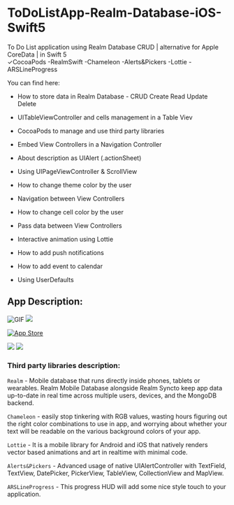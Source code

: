 # ToDoListApp-Realm-Database-iOS-Swift5
To Do List application using Realm Database CRUD | alternative for Apple CoreData | in Swift 5 <br>
✓CocoaPods -RealmSwift -Chameleon -Alerts&Pickers -Lottie -ARSLineProgress <br>

You can find here:

* How to store data in Realm Database - CRUD Create Read Update Delete
* UITableViewController and cells management in a Table Viev

* CocoaPods to manage and use third party libraries
* Embed View Controllers in a Navigation Controller
* About description as UIAlert (.actionSheet)
* Using UIPageViewController & ScrollView
* How to change theme color by the user
* Navigation between View Controllers
* How to change cell color by the user
* Pass data between View Controllers
* Interactive animation using Lottie
* How to add push notifications
* How to add event to calendar
* Using UserDefaults

## App Description:

![GIF](https://s8.gifyu.com/images/Hnet-image-2ce4bdc16cbb8dda8.gif) <img src="https://i.postimg.cc/nzmXVc4s/Zrzut-ekranu-2020-11-18-o-02-28-54.png">


<a target="_blank" href="https://itunes.apple.com/WebObjects/MZStore.woa/wa/viewSoftware?id=1540455726"><img src="https://i.postimg.cc/fbcrXYfD/Zrzut-ekranu-2020-11-18-o-02-32-14.png" alt="App Store" /></a>

<img src="https://i.postimg.cc/85TnH1V7/Zrzut-ekranu-2020-11-18-o-02-29-31.png">
<img src="https://i.postimg.cc/tgQcYBPB/Zrzut-ekranu-2020-11-18-o-02-30-35.png">



### Third party libraries description:


`Realm` - Mobile database that runs directly inside phones, tablets or wearables. Realm Mobile Database alongside 
Realm Syncto keep app data up-to-date in real time across multiple users, devices, and the MongoDB backend.

`Chameleon` - easily stop tinkering with RGB values, wasting hours figuring out the right color combinations 
to use in app, and worrying about whether your text will be readable on the various background colors of your app.

`Lottie` - It is a mobile library for Android and iOS that natively renders vector based animations and art in realtime with minimal code.

`Alerts&Pickers` - Advanced usage of native UIAlertController with TextField, TextView, DatePicker, PickerView, TableView, CollectionView and MapView. 

`ARSLineProgress` - This progress HUD will add some nice style touch to your application.
